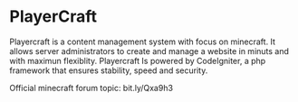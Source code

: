 PlayerCraft
==============
Playercraft is a content management system with focus on minecraft.
It allows server administrators to create and manage a website in minuts and with maximun flexiblity. Playercraft Is powered by CodeIgniter, a php framework that ensures stability, speed and security.

Official minecraft forum topic:
bit.ly/Qxa9h3


